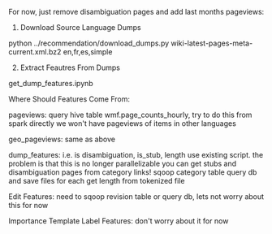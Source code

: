 
For now, just remove disambiguation pages and add last months pageviews:





1. Download Source Language Dumps

python ../recommendation/download_dumps.py wiki-latest-pages-meta-current.xml.bz2  en,fr,es,simple

2. Extract Feautres From Dumps

get_dump_features.ipynb


Where Should Features Come From:

pageviews:
query hive table wmf.page_counts_hourly, try to do this from spark directly
we won't have pageviews of items in other languages


geo_pageviews: same as above


dump_features: i.e. is disambiguation, is_stub, length
use existing script. the problem is that this is no longer parallelizable
you can get stubs and disambiguation pages from category links! 
sqoop category table 
query db and save files for each
get length from tokenized file


Edit Features:
need to sqoop revision table or query db, lets not worry about this for now


Importance Template Label Features:
don't worry about it for now